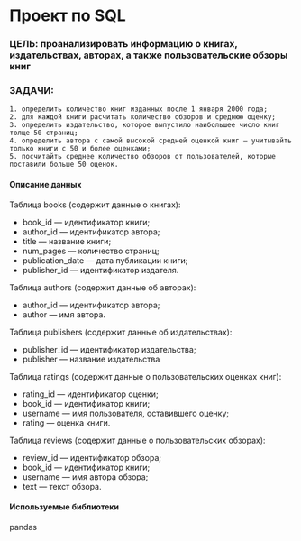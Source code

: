 # Проект по SQL

### ЦЕЛЬ: проанализировать информацию о книгах, издательствах, авторах, а также пользовательские обзоры книг

### ЗАДАЧИ:
    1. определить количество книг изданных после 1 января 2000 года;
    2. для каждой книги расчитать количество обзоров и среднюю оценку;
    3. определить издательство, которое выпустило наибольшее число книг толще 50 страниц;
    4. определить автора с самой высокой средней оценкой книг — учитывайть только книги с 50 и более оценками;
    5. посчитайть среднее количество обзоров от пользователей, которые поставили больше 50 оценок.

#### Описание данных
Таблица books (содержит данные о книгах):
- book_id — идентификатор книги;
- author_id — идентификатор автора;
- title — название книги;
- num_pages — количество страниц;
- publication_date — дата публикации книги;
- publisher_id — идентификатор издателя.

Таблица authors (содержит данные об авторах):
- author_id — идентификатор автора;
- author — имя автора.

Таблица publishers (содержит данные об издательствах):
- publisher_id — идентификатор издательства;
- publisher — название издательства

Таблица ratings (содержит данные о пользовательских оценках книг):
- rating_id — идентификатор оценки;
- book_id — идентификатор книги;
- username — имя пользователя, оставившего оценку;
- rating — оценка книги.

Таблица reviews (содержит данные о пользовательских обзорах):
- review_id — идентификатор обзора;
- book_id — идентификатор книги;
- username — имя автора обзора;
- text — текст обзора.

#### Используемые библиотеки

pandas
